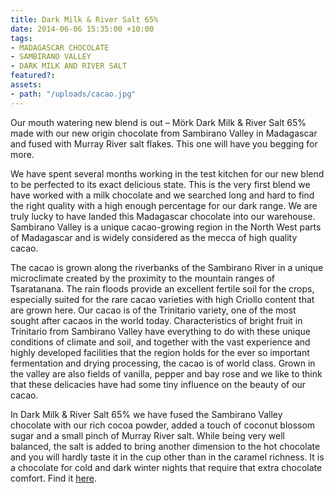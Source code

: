 ```yaml
---
title: Dark Milk & River Salt 65%
date: 2014-06-06 15:35:00 +10:00
tags:
- MADAGASCAR CHOCOLATE
- SAMBIRANO VALLEY
- DARK MILK AND RIVER SALT
featured?: 
assets:
- path: "/uploads/cacao.jpg"
---
```


Our mouth watering new blend is out – Mörk Dark Milk & River Salt 65% made with our new origin chocolate from Sambirano Valley in Madagascar and fused with Murray River salt flakes. This one will have you begging for more.


We have spent several months working in the test kitchen for our new blend to be perfected to its exact delicious state. This is the very first blend we have worked with a milk chocolate and we searched long and hard to find the right quality with a high enough percentage for our dark range. We are truly lucky to have landed this Madagascar chocolate into our warehouse. Sambirano Valley is a unique cacao-growing region in the North West parts of Madagascar and is widely considered as the mecca of high quality cacao. 

The cacao is grown along the riverbanks of the Sambirano River in a unique microclimate created by the proximity to the mountain ranges of Tsaratanana. The rain floods provide an excellent fertile soil for the crops, especially suited for the rare cacao varieties with high Criollo content that are grown here. Our cacao is of the Trinitario variety, one of the most sought after cacaos in the world today. Characteristics of bright fruit in Trinitario from Sambirano Valley have everything to do with these unique conditions of climate and soil, and together with the vast experience and highly developed facilities that the region holds for the ever so important fermentation and drying processing, the cacao is of world class. Grown in the valley are also fields of vanilla, pepper and bay rose and we like to think that these delicacies have had some tiny influence on the beauty of our cacao. 

In Dark Milk & River Salt 65% we have fused the Sambirano Valley chocolate with our rich cocoa powder, added a touch of coconut blossom sugar and a small pinch of Murray River salt. While being very well balanced, the salt is added to bring another dimension to the hot chocolate and you will hardly taste it in the cup other than in the caramel richness. It is a chocolate for cold and dark winter nights that require that extra chocolate comfort. Find it [here](http://store.morkchocolate.com.au/product/mork-dark-milk-river-salt-65).
